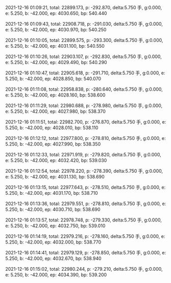 2021-12-16 01:09:21, total: 22899.173, p: -292.870, delta:5.750 手, g:0.000, e: 5.250, b: -42.000, ep: 4030.650, bp: 540.440

2021-12-16 01:09:43, total: 22908.718, p: -291.030, delta:5.750 手, g:0.000, e: 5.250, b: -42.000, ep: 4030.970, bp: 540.250

2021-12-16 01:10:05, total: 22899.575, p: -293.300, delta:5.750 手, g:0.000, e: 5.250, b: -42.000, ep: 4031.100, bp: 540.550

2021-12-16 01:10:26, total: 22903.107, p: -292.830, delta:5.750 手, g:0.000, e: 5.250, b: -42.000, ep: 4029.490, bp: 540.290

2021-12-16 01:10:47, total: 22905.618, p: -291.710, delta:5.750 手, g:0.000, e: 5.250, b: -42.000, ep: 4028.850, bp: 540.070

2021-12-16 01:11:08, total: 22958.838, p: -280.640, delta:5.750 手, g:0.000, e: 5.250, b: -42.000, ep: 4028.160, bp: 538.600

2021-12-16 01:11:29, total: 22980.688, p: -278.980, delta:5.750 手, g:0.000, e: 5.250, b: -42.000, ep: 4027.980, bp: 538.370

2021-12-16 01:11:51, total: 22982.700, p: -276.870, delta:5.750 手, g:0.000, e: 5.250, b: -42.000, ep: 4028.010, bp: 538.110

2021-12-16 01:12:12, total: 22977.800, p: -278.810, delta:5.750 手, g:0.000, e: 5.250, b: -42.000, ep: 4027.990, bp: 538.350

2021-12-16 01:12:33, total: 22971.919, p: -279.820, delta:5.750 手, g:0.000, e: 5.250, b: -42.000, ep: 4032.420, bp: 539.030

2021-12-16 01:12:54, total: 22978.220, p: -278.390, delta:5.750 手, g:0.000, e: 5.250, b: -42.000, ep: 4031.130, bp: 538.690

2021-12-16 01:13:15, total: 22977.643, p: -278.510, delta:5.750 手, g:0.000, e: 5.250, b: -42.000, ep: 4031.170, bp: 538.710

2021-12-16 01:13:36, total: 22979.551, p: -278.810, delta:5.750 手, g:0.000, e: 5.250, b: -42.000, ep: 4030.710, bp: 538.690

2021-12-16 01:13:57, total: 22978.748, p: -279.330, delta:5.750 手, g:0.000, e: 5.250, b: -42.000, ep: 4032.750, bp: 539.010

2021-12-16 01:14:19, total: 22979.216, p: -278.160, delta:5.750 手, g:0.000, e: 5.250, b: -42.000, ep: 4032.000, bp: 538.770

2021-12-16 01:14:41, total: 22979.129, p: -278.850, delta:5.750 手, g:0.000, e: 5.250, b: -42.000, ep: 4032.670, bp: 538.940

2021-12-16 01:15:02, total: 22980.244, p: -279.210, delta:5.750 手, g:0.000, e: 5.250, b: -42.000, ep: 4034.390, bp: 539.200